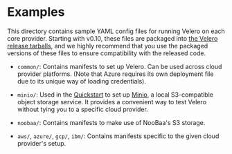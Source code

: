 # Examples

This directory contains sample YAML config files for running Velero on each core provider. Starting with v0.10, these files are packaged into [the Velero release tarballs][2], and we highly recommend that you use the packaged versions of these files to ensure compatibility with the released code. 

* `common/`: Contains manifests to set up Velero. Can be used across cloud provider platforms. (Note that Azure requires its own deployment file due to its unique way of loading credentials).

* `minio/`: Used in the [Quickstart][1] to set up [Minio][0], a local S3-compatible object storage service. It provides a convenient way to test Velero without tying you to a specific cloud provider.

* `noobaa/`: Contains manifests to make use of NooBaa's S3 storage.

* `aws/`, `azure/`, `gcp/`, `ibm/`: Contains manifests specific to the given cloud provider's setup.

[0]: https://github.com/minio/minio
[1]: /README.md#quickstart
[2]: https://github.com/heptio/velero/releases
